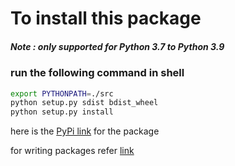 # To install  this package 
##### Note : only supported for Python 3.7 to Python 3.9
### run the following command in shell

```bash
export PYTHONPATH=./src
python setup.py sdist bdist_wheel
python setup.py install
```


here is the [PyPi link](https://pypi.org/project/nandini/0.0.2/) for the package




for writing packages refer [link](https://towardsdatascience.com/how-to-publish-a-python-package-to-pypi-7be9dd5d6dcd)